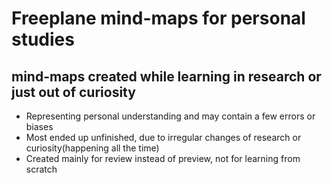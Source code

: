 # Freeplane mind-maps for personal studies
## mind-maps created while learning in research or just out of curiosity
* Representing personal understanding and may contain a few errors or biases
* Most ended up unfinished, due to irregular changes of research or curiosity(happening all the time)
* Created mainly for review instead of preview, not for learning from scratch